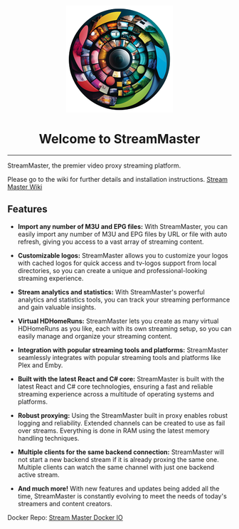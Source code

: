 <p align="center" width="100%">
    <img  src="https://github.com/senexcrenshaw/StreamMaster/raw/main/WikiImages/StreamMasterx240.png" alt="StreamMaster Logo"/>
    <H1 align="center" width="100%">Welcome to StreamMaster</H1>
</p>

---
StreamMaster, the premier video proxy streaming platform.

Please go to the wiki for further details and installation instructions.
[Stream Master Wiki](https://github.com/SenexCrenshaw/StreamMaster/wiki)

## Features ##

- **Import any number of M3U and EPG files:** With StreamMaster, you can easily import any number of M3U and EPG files by URL or file with auto refresh, giving you access to a vast array of streaming content.

- **Customizable logos:** StreamMaster allows you to customize your logos with cached logos for quick access and tv-logos support from local directories, so you can create a unique and professional-looking streaming experience.

- **Stream analytics and statistics:** With StreamMaster's powerful analytics and statistics tools, you can track your streaming performance and gain valuable insights.

- **Virtual HDHomeRuns:** StreamMaster lets you create as many virtual HDHomeRuns as you like, each with its own streaming setup, so you can easily manage and organize your streaming content.

- **Integration with popular streaming tools and platforms:** StreamMaster seamlessly integrates with popular streaming tools and platforms like Plex and Emby.

- **Built with the latest React and C# core:** StreamMaster is built with the latest React and C# core technologies, ensuring a fast and reliable streaming experience across a multitude of operating systems and platforms.

- **Robust proxying:** Using the StreamMaster built in proxy enables robust logging and reliability. Extended channels can be created to use as fail over streams. Everything is done in RAM using the latest memory handling techniques.

- **Multiple clients for the same backend connection:** StreamMaster will not start a new backend stream if it is already proxing the same one. Multiple clients can watch the same channel with just one backend active stream.

- **And much more!** With new features and updates being added all the time, StreamMaster is constantly evolving to meet the needs of today's streamers and content creators.


Docker Repo: [Stream Master Docker IO](https://hub.docker.com/repository/docker/senexcrenshaw/streammaster/general)


